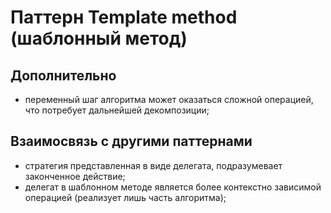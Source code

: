 # **Паттерн Template method (шаблонный метод)** #

## **Дополнительно**
- переменный шаг алгоритма может оказаться сложной операцией, что потребует дальнейшей декомпозиции;

## **Взаимосвязь с другими паттернами**
- стратегия представленная в виде делегата, подразумевает законченное действие;
- делегат в шаблонном методе является более контекстно зависимой операцией (реализует лишь часть алгоритма);